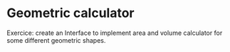 # Geometric calculator

Exercice: create an Interface to implement area and volume calculator for some different geometric shapes.

